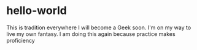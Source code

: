 # hello-world
This is tradition everywhere
I will become a Geek soon. I'm on my way to live my own fantasy.
I am doing this again because practice makes proficiency 

